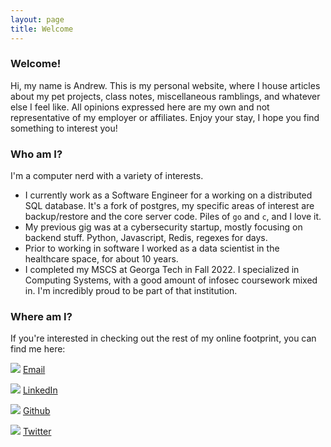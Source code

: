```yaml
---
layout: page
title: Welcome
---
```


### Welcome!
Hi, my name is Andrew. This is my personal website, where I house articles about my pet projects, class notes, miscellaneous ramblings, and whatever else I feel like.  All opinions expressed here are my own and not representative of my employer or affiliates.  Enjoy your stay, I hope you find something to interest you!

### Who am I?
I'm a computer nerd with a variety of interests.  

* I currently work as a Software Engineer for a working on a distributed SQL database.  It's a fork of postgres, my specific areas of interest are backup/restore and the core server code.  Piles of `go` and `c`, and I love it.
* My previous gig was at a cybersecurity startup, mostly focusing on backend stuff.  Python, Javascript, Redis, regexes for days.
* Prior to working in software I worked as a data scientist in the healthcare space, for about 10 years.
* I completed my MSCS at Georga Tech in Fall 2022. I specialized in Computing Systems, with a good amount of infosec coursework mixed in. I'm incredibly proud to be part of that institution.


### Where am I?
If you're interested in checking out the rest of my online footprint, you can find me here:

![](../assets/email.png) [Email](mailto:webmaster@andrewrepp.com)

![](../assets/Linkedin_1.png) [LinkedIn](https://www.linkedin.com/in/andrew-repp-31776393/)

![](../assets/Github_1.png) [Github](https://github.com/ReppCodes)

![](../assets/Twitter_1.png) [Twitter](https://twitter.com/Slagar)